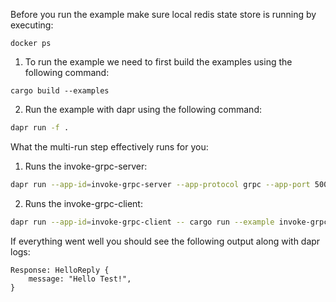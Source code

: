 Before you run the example make sure local redis state store is running by executing:
```
docker ps
```

1. To run the example we need to first build the examples using the following command:

```
cargo build --examples
```

2. Run the example with dapr using the following command:

<!-- STEP
name: Run Multi-app
output_match_mode: substring
match_order: none
expected_stdout_lines:
  - '== APP - invoke-grpc-server == AppCallback server listening on: [::]:50051'
  - '== APP - invoke-grpc-client == Response: HelloReply {'
  - '== APP - invoke-grpc-client ==     message: "Hello Test!",'
  - '== APP - invoke-grpc-client == }'
background: true
sleep: 30
timeout_seconds: 30
-->

```bash
dapr run -f .
```

<!-- END_STEP -->

What the multi-run step effectively runs for you:
1. Runs the invoke-grpc-server:
```bash
dapr run --app-id=invoke-grpc-server --app-protocol grpc --app-port 50051 -- cargo run --example invoke-grpc-proxying-server
```

2. Runs the invoke-grpc-client:
```bash
dapr run --app-id=invoke-grpc-client -- cargo run --example invoke-grpc-proxying-client
```

If everything went well you should see the following output along with dapr logs:
```
Response: HelloReply {
    message: "Hello Test!",
}
```
